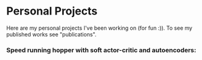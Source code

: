 # Personal Projects
Here are my personal projects I've been working on (for fun :)). To see my published works see "publications".

### Speed running hopper with soft actor-critic and autoencoders:
